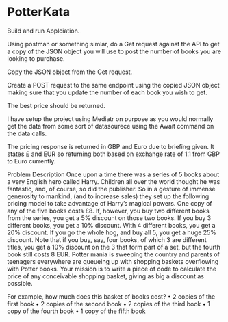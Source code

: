 # PotterKata

Build and run Applciation.

Using postman or something simlar, do a Get request against the API to get a copy of the JSON object you will use to post the number of books you are looking to purchase.

Copy the JSON object from the Get request.

Create a POST request to the same endpoint using the copied JSON object making sure that you update the number of each book you wish to get.

The best price should be returned.

I have setup the project using Mediatr on purpose as you would normally get the data from some sort of datasourece using the Await command on the data calls.  

The pricing response is returned in GBP and Euro due to briefing given.  It states £ and EUR so returning both based on exchange rate of 1.1 from GBP to Euro currently.

Problem Description
Once upon a time there was a series of 5 books about a very English hero called Harry. 
Children all over the world thought he was fantastic, and, of course, so did the publisher. So in a gesture of immense generosity to mankind, (and to increase sales) they set up the following pricing model to take advantage of Harry’s magical powers.
One copy of any of the five books costs £8. If, however, you buy two different books from the series, you get a 5% discount on those two books. If you buy 3 different books, you get a 10% discount. With 4 different books, you get a 20% discount. If you go the whole hog, and buy all 5, you get a huge 25% discount.
Note that if you buy, say, four books, of which 3 are different titles, you get a 10% discount on the 3 that form part of a set, but the fourth book still costs 8 EUR.
Potter mania is sweeping the country and parents of teenagers everywhere are queueing up with shopping baskets overflowing with Potter books. Your mission is to write a piece of code to calculate the price of any conceivable shopping basket, giving as big a discount as possible.

For example, how much does this basket of books cost?
•	2 copies of the first book
•	2 copies of the second book
•	2 copies of the third book
•	1 copy of the fourth book
•	1 copy of the fifth book

